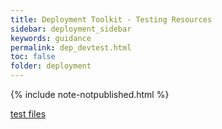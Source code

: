 ```yaml
---
title: Deployment Toolkit - Testing Resources
sidebar: deployment_sidebar
keywords: guidance
permalink: dep_devtest.html
toc: false
folder: deployment
---
```


{% include note-notpublished.html %}

<a href="111 to UTC Care Connect - Operational Test Plan.xlsx" download="111 to UTC Care Connect - Operational Test Plan.xlsx">test files</a>
